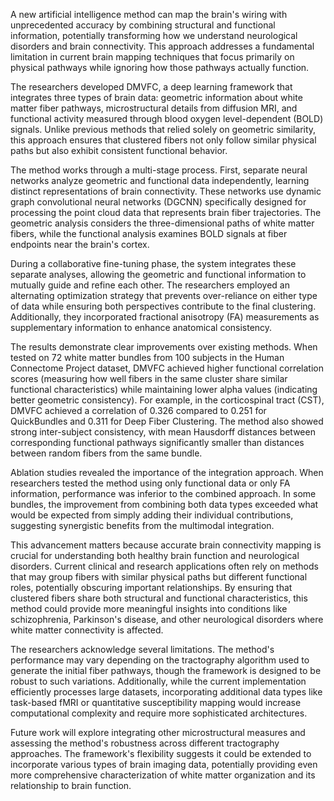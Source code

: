 A new artificial intelligence method can map the brain's wiring with unprecedented accuracy by combining structural and functional information, potentially transforming how we understand neurological disorders and brain connectivity. This approach addresses a fundamental limitation in current brain mapping techniques that focus primarily on physical pathways while ignoring how those pathways actually function.

The researchers developed DMVFC, a deep learning framework that integrates three types of brain data: geometric information about white matter fiber pathways, microstructural details from diffusion MRI, and functional activity measured through blood oxygen level-dependent (BOLD) signals. Unlike previous methods that relied solely on geometric similarity, this approach ensures that clustered fibers not only follow similar physical paths but also exhibit consistent functional behavior.

The method works through a multi-stage process. First, separate neural networks analyze geometric and functional data independently, learning distinct representations of brain connectivity. These networks use dynamic graph convolutional neural networks (DGCNN) specifically designed for processing the point cloud data that represents brain fiber trajectories. The geometric analysis considers the three-dimensional paths of white matter fibers, while the functional analysis examines BOLD signals at fiber endpoints near the brain's cortex.

During a collaborative fine-tuning phase, the system integrates these separate analyses, allowing the geometric and functional information to mutually guide and refine each other. The researchers employed an alternating optimization strategy that prevents over-reliance on either type of data while ensuring both perspectives contribute to the final clustering. Additionally, they incorporated fractional anisotropy (FA) measurements as supplementary information to enhance anatomical consistency.

The results demonstrate clear improvements over existing methods. When tested on 72 white matter bundles from 100 subjects in the Human Connectome Project dataset, DMVFC achieved higher functional correlation scores (measuring how well fibers in the same cluster share similar functional characteristics) while maintaining lower alpha values (indicating better geometric consistency). For example, in the corticospinal tract (CST), DMVFC achieved a correlation of 0.326 compared to 0.251 for QuickBundles and 0.311 for Deep Fiber Clustering. The method also showed strong inter-subject consistency, with mean Hausdorff distances between corresponding functional pathways significantly smaller than distances between random fibers from the same bundle.

Ablation studies revealed the importance of the integration approach. When researchers tested the method using only functional data or only FA information, performance was inferior to the combined approach. In some bundles, the improvement from combining both data types exceeded what would be expected from simply adding their individual contributions, suggesting synergistic benefits from the multimodal integration.

This advancement matters because accurate brain connectivity mapping is crucial for understanding both healthy brain function and neurological disorders. Current clinical and research applications often rely on methods that may group fibers with similar physical paths but different functional roles, potentially obscuring important relationships. By ensuring that clustered fibers share both structural and functional characteristics, this method could provide more meaningful insights into conditions like schizophrenia, Parkinson's disease, and other neurological disorders where white matter connectivity is affected.

The researchers acknowledge several limitations. The method's performance may vary depending on the tractography algorithm used to generate the initial fiber pathways, though the framework is designed to be robust to such variations. Additionally, while the current implementation efficiently processes large datasets, incorporating additional data types like task-based fMRI or quantitative susceptibility mapping would increase computational complexity and require more sophisticated architectures.

Future work will explore integrating other microstructural measures and assessing the method's robustness across different tractography approaches. The framework's flexibility suggests it could be extended to incorporate various types of brain imaging data, potentially providing even more comprehensive characterization of white matter organization and its relationship to brain function.